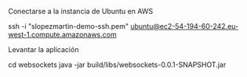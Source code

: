 

Conectarse a la instancia de Ubuntu en AWS

ssh -i "slopezmartin-demo-ssh.pem" ubuntu@ec2-54-194-60-242.eu-west-1.compute.amazonaws.com

Levantar la aplicación

cd websockets
java -jar build/libs/websockets-0.0.1-SNAPSHOT.jar